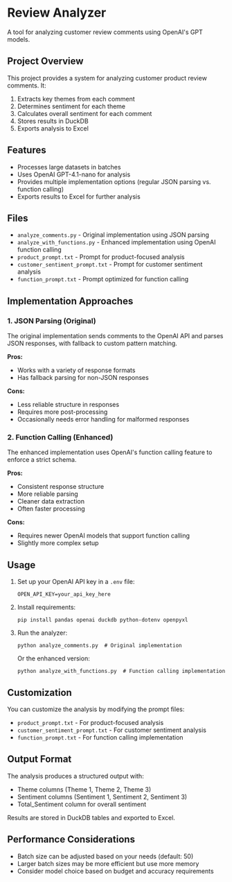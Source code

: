 # Review Analyzer

A tool for analyzing customer review comments using OpenAI's GPT models.

## Project Overview

This project provides a system for analyzing customer product review comments. It:

1. Extracts key themes from each comment
2. Determines sentiment for each theme
3. Calculates overall sentiment for each comment
4. Stores results in DuckDB
5. Exports analysis to Excel

## Features

- Processes large datasets in batches
- Uses OpenAI GPT-4.1-nano for analysis
- Provides multiple implementation options (regular JSON parsing vs. function calling)
- Exports results to Excel for further analysis

## Files

- `analyze_comments.py` - Original implementation using JSON parsing
- `analyze_with_functions.py` - Enhanced implementation using OpenAI function calling
- `product_prompt.txt` - Prompt for product-focused analysis
- `customer_sentiment_prompt.txt` - Prompt for customer sentiment analysis
- `function_prompt.txt` - Prompt optimized for function calling

## Implementation Approaches

### 1. JSON Parsing (Original)

The original implementation sends comments to the OpenAI API and parses JSON responses, with fallback to custom pattern matching.

**Pros:**
- Works with a variety of response formats
- Has fallback parsing for non-JSON responses

**Cons:**
- Less reliable structure in responses
- Requires more post-processing
- Occasionally needs error handling for malformed responses

### 2. Function Calling (Enhanced)

The enhanced implementation uses OpenAI's function calling feature to enforce a strict schema.

**Pros:**
- Consistent response structure
- More reliable parsing
- Cleaner data extraction
- Often faster processing

**Cons:**
- Requires newer OpenAI models that support function calling
- Slightly more complex setup

## Usage

1. Set up your OpenAI API key in a `.env` file:
   ```
   OPEN_API_KEY=your_api_key_here
   ```

2. Install requirements:
   ```
   pip install pandas openai duckdb python-dotenv openpyxl
   ```

3. Run the analyzer:
   ```
   python analyze_comments.py  # Original implementation
   ```
   
   Or the enhanced version:
   ```
   python analyze_with_functions.py  # Function calling implementation
   ```


## Customization

You can customize the analysis by modifying the prompt files:
- `product_prompt.txt` - For product-focused analysis
- `customer_sentiment_prompt.txt` - For customer sentiment analysis
- `function_prompt.txt` - For function calling implementation

## Output Format

The analysis produces a structured output with:
- Theme columns (Theme 1, Theme 2, Theme 3)
- Sentiment columns (Sentiment 1, Sentiment 2, Sentiment 3)
- Total_Sentiment column for overall sentiment

Results are stored in DuckDB tables and exported to Excel.

## Performance Considerations

- Batch size can be adjusted based on your needs (default: 50)
- Larger batch sizes may be more efficient but use more memory
- Consider model choice based on budget and accuracy requirements
